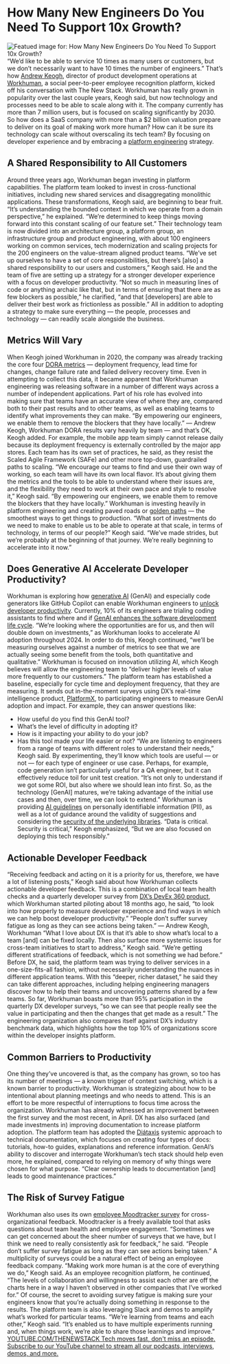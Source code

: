 # How Many New Engineers Do You Need To Support 10x Growth?
![Featued image for: How Many New Engineers Do You Need To Support 10x Growth?](https://cdn.thenewstack.io/media/2024/05/0e4b22fd-hiring-new-engineers-growth-1024x576.jpg)
“We’d like to be able to service 10 times as many users or customers, but we don’t necessarily want to have 10 times the number of engineers.”
That’s how
[Andrew Keogh](https://www.linkedin.com/in/andrew-keogh-ie/), director of product development operations at [Workhuman](https://www.workhuman.com/), a social peer-to-peer employee recognition platform, kicked off his conversation with The New Stack.
Workhuman has really grown in popularity over the last couple years, Keogh said, but now technology and processes need to be able to scale along with it. The company currently has more than 7 million users, but is focused on scaling significantly by 2030.
So how does a SaaS company with more than a $2 billion valuation prepare to deliver on its goal of making work more human? How can it be sure its technology can scale without overscaling its tech team? By focusing on developer experience and by embracing a
[platform engineering](https://thenewstack.io/platform-engineering/) strategy.
## A Shared Responsibility to All Customers
Around three years ago, Workhuman began investing in platform capabilities. The platform team looked to invest in cross-functional initiatives, including new shared services and disaggregating monolithic applications.
These transformations, Keogh said, are beginning to bear fruit.
“It’s understanding the bounded context in which we operate from a domain perspective,” he explained. “We’re determined to keep things moving forward into this constant scaling of our feature set.”
Their technology team is now divided into an architecture group, a platform group, an infrastructure group and product engineering, with about 100 engineers working on common services, tech modernization and scaling projects for the 200 engineers on the value-stream aligned product teams.
“We’ve set up ourselves to have a set of core responsibilities, but there’s [also] a shared responsibility to our users and customers,” Keogh said.
He and the team of five are setting up a strategy for a stronger developer experience with a focus on developer productivity.
“Not so much in measuring lines of code or anything archaic like that, but in terms of ensuring that there are as few blockers as possible,” he clarified, “and that [developers] are able to deliver their best work as frictionless as possible.”
All in addition to adopting a strategy to make sure everything — the people, processes and technology — can readily scale alongside the business.
## Metrics Will Vary
When Keogh joined Workhuman in 2020, the company was already tracking the core four
[DORA metrics](https://thenewstack.io/google-says-you-might-be-doing-dora-metrics-wrong/) — deployment frequency, lead time for changes, change failure rate and failed delivery recovery time. Even in attempting to collect this data, it became apparent that Workhuman engineering was releasing software in a number of different ways across a number of independent applications.
Part of his role has evolved into making sure that teams have an accurate view of where they are, compared both to their past results and to other teams, as well as enabling teams to identify what improvements they can make.
“By empowering our engineers, we enable them to remove the blockers that they have locally.”
— Andrew Keogh, Workhuman
DORA results vary heavily by team — and that’s OK, Keogh added. For example, the mobile app team simply cannot release daily because its deployment frequency is externally controlled by the major app stores.
Each team has its own set of practices, he said, as they resist the Scaled Agile Framework (SAFe) and other more top-down, guardrailed paths to scaling.
“We encourage our teams to find and use their own way of working, so each team will have its own local flavor. It’s about giving them the metrics and the tools to be able to understand where their issues are, and the flexibility they need to work at their own pace and style to resolve it,” Keogh said.
“By empowering our engineers, we enable them to remove the blockers that they have locally.”
Workhuman is investing heavily in platform engineering and creating paved roads or
[golden paths](https://thenewstack.io/how-to-pave-golden-paths-that-actually-go-somewhere/) — the smoothest ways to get things to production.
“What sort of investments do we need to make to enable us to be able to operate at that scale, in terms of technology, in terms of our people?” Keogh said. “We’ve made strides, but we’re probably at the beginning of that journey. We’re really beginning to accelerate into it now.”
## Does Generative AI Accelerate Developer Productivity?
Workhuman is exploring how
[generative AI](https://thenewstack.io/ai/) (GenAI) and especially code generators like GitHub Copilot can enable Workhuman engineers to [unlock developer productivity](https://thenewstack.io/how-google-unlocks-and-measures-developer-productivity/). Currently, 10% of its engineers are trialing coding assistants to find where and if [GenAI enhances the software development life cycle](https://thenewstack.io/how-generative-ai-can-increase-developer-productivity-now/).
“We’re looking where the opportunities are for us, and then will double down on investments,” as Workhuman looks to accelerate AI adoption throughout 2024. In order to do this, Keogh continued, “we’ll be measuring ourselves against a number of metrics to see that we are actually seeing some benefit from the tools, both quantitative and qualitative.”
Workhuman is focused on innovation utilizing AI, which Keogh believes will allow the engineering team to “deliver higher levels of value more frequently to our customers.”
The platform team has established a baseline, especially for cycle time and deployment frequency, that they are measuring. It sends out in-the-moment surveys using DX’s real-time intelligence product,
[PlatformX](https://getdx.com/products/platformx/), to participating engineers to measure GenAI adoption and impact. For example, they can answer questions like:
- How useful do you find this GenAI tool?
- What’s the level of difficulty in adopting it?
- How is it impacting your ability to do your job?
- Has this tool made your life easier or not?
“We are listening to engineers from a range of teams with different roles to understand their needs,” Keogh said. By experimenting, they’ll know which tools are useful — or not — for each type of engineer or use case. Perhaps, for example, code generation isn’t particularly useful for a QA engineer, but it can effectively reduce toil for unit test creation.
“It’s not only to understand if we got some ROI, but also where we should lean into first. So, as the technology [GenAI] matures, we’re taking advantage of the initial use cases and then, over time, we can look to extend.”
Workhuman is providing
[AI guidelines](https://thenewstack.io/tech-works-when-should-engineers-use-generative-ai/) on personally identifiable information (PII), as well as a lot of guidance around the validity of suggestions and considering the [security of the underlying libraries](https://thenewstack.io/ai-llms-and-security-how-to-deal-with-the-new-threats/).
“Data is critical. Security is critical,” Keogh emphasized, “But we are also focused on deploying this tech responsibly.”
## Actionable Developer Feedback
“Receiving feedback and acting on it is a priority for us, therefore, we have a lot of listening posts,” Keogh said about how Workhuman collects actionable developer feedback.
This is a combination of local team health checks and a quarterly developer survey from
[DX’s DevEx 360 product](https://getdx.com/products/devex360/), which Workhuman started piloting about 18 months ago, he said, “to look into how properly to measure developer experience and find ways in which we can help boost developer productivity.”
“People don’t suffer survey fatigue as long as they can see actions being taken.”
— Andrew Keogh, Workhuman
“What I love about DX is that it’s able to show what’s local to a team [and] can be fixed locally. Then also surface more systemic issues for cross-team initiatives to start to address,” Keogh said. “We’re getting different stratifications of feedback, which is not something we had before.”
Before DX, he said, the platform team was trying to deliver services in a one-size-fits-all fashion, without necessarily understanding the nuances in different application teams. With this “deeper, richer dataset,” he said they can take different approaches, including helping engineering managers discover how to help their teams and uncovering patterns shared by a few teams.
So far, Workhuman boasts more than 95% participation in the quarterly DX developer surveys, “so we can see that people really see the value in participating and then the changes that get made as a result.”
The engineering organization also compares itself against DX’s industry benchmark data, which highlights how the top 10% of organizations score within the developer insights platform.
## Common Barriers to Productivity
One thing they’ve uncovered is that, as the company has grown, so too has its number of meetings — a known trigger of context switching, which is a known barrier to productivity.
Workhuman is strategizing about how to be intentional about planning meetings and who needs to attend.
This is an effort to be more respectful of interruptions to focus time across the organization. Workhuman has already witnessed an improvement between the first survey and the most recent, in April.
DX has also surfaced (and made investments in) improving documentation to increase platform adoption. The platform team has adopted the
[Diátaxis](https://diataxis.fr/) systemic approach to technical documentation, which focuses on creating four types of docs: tutorials, how-to guides, explanations and reference information.
GenAI’s ability to discover and interrogate Workhuman’s tech stack should help even more, he explained, compared to relying on memory of why things were chosen for what purpose. “Clear ownership leads to documentation [and] leads to good maintenance practices.”
## The Risk of Survey Fatigue
Workhuman also uses its own
[employee Moodtracker survey](https://press.workhuman.com/press-releases/workhuman-launches-moodtracker/) for cross-organizational feedback. Moodtracker is a freely available tool that asks questions about team health and employee engagement.
“Sometimes we can get concerned about the sheer number of surveys that we have, but I think we need to really consistently ask for feedback,” he said. “People don’t suffer survey fatigue as long as they can see actions being taken.”
A multiplicity of surveys could be a natural effect of being an employee feedback company. “Making work more human is at the core of everything we do,” Keogh said. As an employee recognition platform, he continued, “The levels of collaboration and willingness to assist each other are off the charts here in a way I haven’t observed in other companies that I’ve worked for.”
Of course, the secret to avoiding survey fatigue is making sure your engineers know that you’re actually doing something in response to the results. The platform team is also leveraging Slack and demos to amplify what’s worked for particular teams.
“We’re learning from teams and each other,” Keogh said. “It’s enabled us to have multiple experiments running and, when things work, we’re able to share those learnings and improve.”
[
YOUTUBE.COM/THENEWSTACK
Tech moves fast, don't miss an episode. Subscribe to our YouTube
channel to stream all our podcasts, interviews, demos, and more.
](https://youtube.com/thenewstack?sub_confirmation=1)